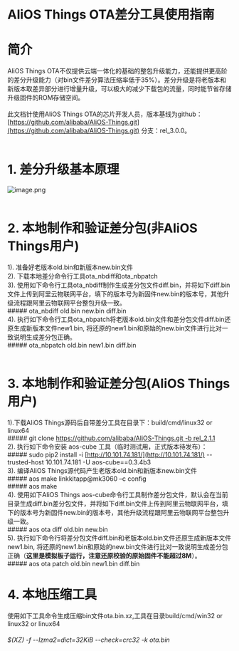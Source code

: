 # AliOS Things OTA差分工具使用指南

<a name="mPYI6"></a>
# 简介
AliOS Things OTA不仅提供云端一体化的基础的整包升级能力，还能提供更高阶的差分升级能力（对bin文件差分算法压缩率低于35%）。差分升级是将老版本和新版本取差异部分进行增量升级，可以极大的减少下载包的流量，同时能节省存储升级固件的ROM存储空间。<br /> <br />此文档针使用AliOS Things OTA的芯片开发人员，版本基线为github：[https://github.com/alibaba/AliOS-Things.git](https://github.com/alibaba/AliOS-Things.git) 分支：rel_3.0.0。<br /> 
<a name="D7o0z"></a>
# 1. 差分升级基本原理
![image.png](https://img.alicdn.com/tfs/TB1xmMQa4D1gK0jSZFKXXcJrVXa-553-341.png)<br /> 
<a name="PWRB2"></a>
# 2. 本地制作和验证差分包(非AliOS Things用户)
1). 准备好老版本old.bin和新版本new.bin文件<br />2). 下载本地差分命令行工具ota_nbdiff和ota_nbpatch<br />3). 使用如下命令行工具ota_nbdiff制作生成差分包文件diff.bin，并将如下diff.bin文件上传到阿里云物联网平台，填下的版本号为新固件new.bin的版本号，其他升级流程跟阿里云物联网平台整包升级一致。<br />##### ota_nbdiff
old.bin new.bin diff.bin<br />4). 执行如下命令行工具ota_nbpatch将老版本old.bin文件和差分包文件diff.bin还原生成新版本文件new1.bin, 将还原的new1.bin和原始的new.bin文件进行比对一致说明生成差分包正确。<br />##### ota_nbpatch
old.bin new1.bin diff.bin<br /> 
<a name="laRhB"></a>
# 3. 本地制作和验证差分包(AliOS Things用户)
1).下载AliOS Things源码后自带差分工具在目录下：build/cmd/linux32 or linux64<br />##### git clone [https://github.com/alibaba/AliOS-Things.git
-b rel_2.1.1](https://github.com/alibaba/AliOS-Things.git%20-b%20rel_2.1.1)<br />2). 执行如下命令安装 aos-cube 工具（临时测试用，正式版本待发布）：<br />##### sudo pip2 install -i [http://10.101.74.181/](http://10.101.74.181/) --trusted-host 10.101.74.181 -U
aos-cube==0.3.4b3<br />3). 编译AliOS Things源代码产生老版本old.bin和新版本new.bin文件<br />##### aos make
linkkitapp@mk3060 –c config<br />##### aos make<br />4). 使用如下AliOS Things aos-cube命令行工具制作差分包文件，默认会在当前目录生成diff.bin差分包文件，并将如下diff.bin文件上传到阿里云物联网平台，填下的版本号为新固件new.bin的版本号，其他升级流程跟阿里云物联网平台整包升级一致。<br />##### aos ota diff old.bin
new.bin<br />5). 执行如下命令行将差分包文件diff.bin和老版本old.bin文件还原生成新版本文件new1.bin, 将还原的new1.bin和原始的new.bin文件进行比对一致说明生成差分包正确（**这里是模拟板子运行，注意还原校验的原始固件不能超过8M**）。<br />##### aos ota patch old.bin
new1.bin diff.bin

# 4. 本地压缩工具
使用如下工具命令生成压缩bin文件ota.bin.xz,工具在目录build/cmd/win32 or linux32 or linux64
######  $(XZ) -f --lzma2=dict=32KiB --check=crc32 -k ota.bin 